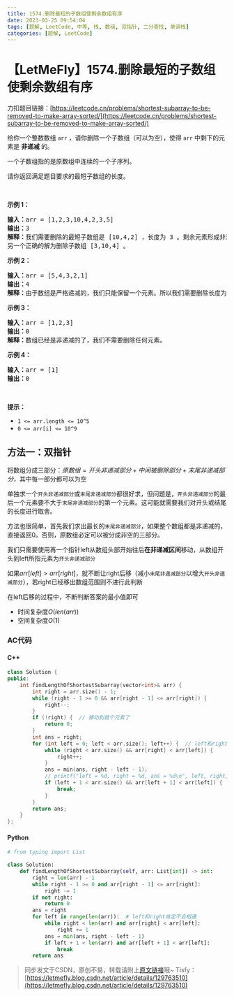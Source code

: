 ```yaml
---
title: 1574.删除最短的子数组使剩余数组有序
date: 2023-03-25 09:54:04
tags: [题解, LeetCode, 中等, 栈, 数组, 双指针, 二分查找, 单调栈]
categories: [题解, LeetCode]
---
```


# 【LetMeFly】1574.删除最短的子数组使剩余数组有序

力扣题目链接：[https://leetcode.cn/problems/shortest-subarray-to-be-removed-to-make-array-sorted/](https://leetcode.cn/problems/shortest-subarray-to-be-removed-to-make-array-sorted/)

<p>给你一个整数数组 <code>arr</code>&nbsp;，请你删除一个子数组（可以为空），使得 <code>arr</code>&nbsp;中剩下的元素是 <strong>非递减</strong> 的。</p>

<p>一个子数组指的是原数组中连续的一个子序列。</p>

<p>请你返回满足题目要求的最短子数组的长度。</p>

<p>&nbsp;</p>

<p><strong>示例 1：</strong></p>

<pre>
<strong>输入：</strong>arr = [1,2,3,10,4,2,3,5]
<strong>输出：</strong>3
<strong>解释：</strong>我们需要删除的最短子数组是 [10,4,2] ，长度为 3 。剩余元素形成非递减数组 [1,2,3,3,5] 。
另一个正确的解为删除子数组 [3,10,4] 。</pre>

<p><strong>示例 2：</strong></p>

<pre>
<strong>输入：</strong>arr = [5,4,3,2,1]
<strong>输出：</strong>4
<strong>解释：</strong>由于数组是严格递减的，我们只能保留一个元素。所以我们需要删除长度为 4 的子数组，要么删除 [5,4,3,2]，要么删除 [4,3,2,1]。
</pre>

<p><strong>示例 3：</strong></p>

<pre>
<strong>输入：</strong>arr = [1,2,3]
<strong>输出：</strong>0
<strong>解释：</strong>数组已经是非递减的了，我们不需要删除任何元素。
</pre>

<p><strong>示例 4：</strong></p>

<pre>
<strong>输入：</strong>arr = [1]
<strong>输出：</strong>0
</pre>

<p>&nbsp;</p>

<p><strong>提示：</strong></p>

<ul>
	<li><code>1 &lt;= arr.length &lt;= 10^5</code></li>
	<li><code>0 &lt;= arr[i] &lt;= 10^9</code></li>
</ul>


    
## 方法一：双指针

将数组分成三部分：$原数组 = 开头非递减部分 + 中间被删除部分 + 末尾非递减部分$，其中每一部分都可以为空

单独求一个```开头非递减部分```或```末尾非递减部分```都很好求，但问题是，```开头非递减部分```的最后一个元素要不大于```末尾非递减部分```的第一个元素。这可能就需要我们对开头或结尾的长度进行取舍。

方法也很简单，首先我们求出最长的```末尾非递减部分```，如果整个数组都是非递减的，直接返回0。否则，原数组必定可以被分成非空的三部分。

我们只需要使用再一个指针left从数组头部开始往后**在非递减区间**移动，从数组开头到left所指元素为```开头非递减部分```

如果$arr[left] > arr[right]$，就不断让right后移（减小```末尾非递减部分```以增大```开头非递减部分```），若right已经移出数组范围则不进行此判断

在left后移的过程中，不断判断答案的最小值即可

+ 时间复杂度$O(len(arr))$
+ 空间复杂度$O(1)$

### AC代码

#### C++

```cpp
class Solution {
public:
    int findLengthOfShortestSubarray(vector<int>& arr) {
        int right = arr.size() - 1;
        while (right - 1 >= 0 && arr[right - 1] <= arr[right]) {
            right--;
        }
        if (!right) {  // 移动到首个元素了
            return 0;
        }
        int ans = right;
        for (int left = 0; left < arr.size(); left++) {  // left和right肯定不会相遇
            while (right < arr.size() && arr[right] < arr[left]) {
                right++;
            }
            ans = min(ans, right - left - 1);
            // printf("left = %d, right = %d, ans = %d\n", left, right, ans);  //*************
            if (left + 1 < arr.size() && arr[left + 1] < arr[left]) {
                break;
            }
        }
        return ans;
    }
};
```

#### Python

```python
# from typing import List

class Solution:
    def findLengthOfShortestSubarray(self, arr: List[int]) -> int:
        right = len(arr) - 1
        while right - 1 >= 0 and arr[right - 1] <= arr[right]:
            right -= 1
        if not right:
            return 0
        ans = right
        for left in range(len(arr)):  # left和right肯定不会相遇
            while right < len(arr) and arr[right] < arr[left]:
                right += 1
            ans = min(ans, right - left - 1)
            if left + 1 < len(arr) and arr[left + 1] < arr[left]:
                break
        return ans
```

> 同步发文于CSDN，原创不易，转载请附上[原文链接](https://blog.letmefly.xyz/2023/03/25/LeetCode%201574.%E5%88%A0%E9%99%A4%E6%9C%80%E7%9F%AD%E7%9A%84%E5%AD%90%E6%95%B0%E7%BB%84%E4%BD%BF%E5%89%A9%E4%BD%99%E6%95%B0%E7%BB%84%E6%9C%89%E5%BA%8F/)哦~
> Tisfy：[https://letmefly.blog.csdn.net/article/details/129763510](https://letmefly.blog.csdn.net/article/details/129763510)
